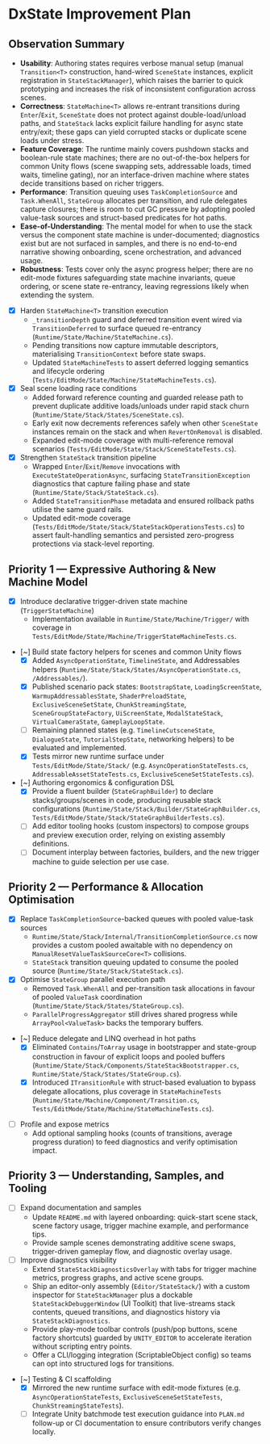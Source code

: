 # DxState Improvement Plan

## Observation Summary
- **Usability**: Authoring states requires verbose manual setup (manual `Transition<T>` construction, hand-wired `SceneState` instances, explicit registration in `StateStackManager`), which raises the barrier to quick prototyping and increases the risk of inconsistent configuration across scenes.
- **Correctness**: `StateMachine<T>` allows re-entrant transitions during `Enter`/`Exit`, `SceneState` does not protect against double-load/unload paths, and `StateStack` lacks explicit failure handling for async state entry/exit; these gaps can yield corrupted stacks or duplicate scene loads under stress.
- **Feature Coverage**: The runtime mainly covers pushdown stacks and boolean-rule state machines; there are no out-of-the-box helpers for common Unity flows (scene swapping sets, addressable loads, timed waits, timeline gating), nor an interface-driven machine where states decide transitions based on richer triggers.
- **Performance**: Transition queuing uses `TaskCompletionSource` and `Task.WhenAll`, `StateGroup` allocates per transition, and rule delegates capture closures; there is room to cut GC pressure by adopting pooled value-task sources and struct-based predicates for hot paths.
- **Ease-of-Understanding**: The mental model for when to use the stack versus the component state machine is under-documented; diagnostics exist but are not surfaced in samples, and there is no end-to-end narrative showing onboarding, scene orchestration, and advanced usage.
- **Robustness**: Tests cover only the async progress helper; there are no edit-mode fixtures safeguarding state machine invariants, queue ordering, or scene state re-entrancy, leaving regressions likely when extending the system.

- [x] Harden `StateMachine<T>` transition execution
  - `_transitionDepth` guard and deferred transition event wired via `TransitionDeferred` to surface queued re-entrancy (`Runtime/State/Machine/StateMachine.cs`).
  - Pending transitions now capture immutable descriptors, materialising `TransitionContext` before state swaps.
  - Updated `StateMachineTests` to assert deferred logging semantics and lifecycle ordering (`Tests/EditMode/State/Machine/StateMachineTests.cs`).
- [x] Seal scene loading race conditions
  - Added forward reference counting and guarded release path to prevent duplicate additive loads/unloads under rapid stack churn (`Runtime/State/Stack/States/SceneState.cs`).
  - Early exit now decrements references safely when other `SceneState` instances remain on the stack and when `RevertOnRemoval` is disabled.
  - Expanded edit-mode coverage with multi-reference removal scenarios (`Tests/EditMode/State/Stack/SceneStateTests.cs`).
- [x] Strengthen `StateStack` transition pipeline
  - Wrapped `Enter`/`Exit`/`Remove` invocations with `ExecuteStateOperationAsync`, surfacing `StateTransitionException` diagnostics that capture failing phase and state (`Runtime/State/Stack/StateStack.cs`).
  - Added `StateTransitionPhase` metadata and ensured rollback paths utilise the same guard rails.
  - Updated edit-mode coverage (`Tests/EditMode/State/Stack/StateStackOperationsTests.cs`) to assert fault-handling semantics and persisted zero-progress protections via stack-level reporting.

## Priority 1 — Expressive Authoring & New Machine Model
- [x] Introduce declarative trigger-driven state machine (`TriggerStateMachine`)
  - Implementation available in `Runtime/State/Machine/Trigger/` with coverage in `Tests/EditMode/State/Machine/TriggerStateMachineTests.cs`.
- [~] Build state factory helpers for scenes and common Unity flows
  - [x] Added `AsyncOperationState`, `TimelineState`, and Addressables helpers (`Runtime/State/Stack/States/AsyncOperationState.cs`, `/Addressables/`).
  - [x] Published scenario pack states: `BootstrapState`, `LoadingScreenState`, `WarmupAddressablesState`, `ShaderPreloadState`, `ExclusiveSceneSetState`, `ChunkStreamingState`, `SceneGroupStateFactory`, `UiScreenState`, `ModalStateStack`, `VirtualCameraState`, `GameplayLoopState`.
  - [ ] Remaining planned states (e.g. `TimelineCutsceneState`, `DialogueState`, `TutorialStepState`, networking helpers) to be evaluated and implemented.
  - [x] Tests mirror new runtime surface under `Tests/EditMode/State/Stack/` (e.g. `AsyncOperationStateTests.cs`, `AddressableAssetStateTests.cs`, `ExclusiveSceneSetStateTests.cs`).
- [~] Authoring ergonomics & configuration DSL
  - [x] Provide a fluent builder (`StateGraphBuilder`) to declare stacks/groups/scenes in code, producing reusable stack configurations (`Runtime/State/Stack/Builder/StateGraphBuilder.cs`, `Tests/EditMode/State/Stack/StateGraphBuilderTests.cs`).
  - [ ] Add editor tooling hooks (custom inspectors) to compose groups and preview execution order, relying on existing assembly definitions.
  - [ ] Document interplay between factories, builders, and the new trigger machine to guide selection per use case.

## Priority 2 — Performance & Allocation Optimisation
- [x] Replace `TaskCompletionSource`-backed queues with pooled value-task sources
  - `Runtime/State/Stack/Internal/TransitionCompletionSource.cs` now provides a custom pooled awaitable with no dependency on `ManualResetValueTaskSourceCore<T>` collisions.
  - `StateStack` transition queuing updated to consume the pooled source (`Runtime/State/Stack/StateStack.cs`).
- [x] Optimise `StateGroup` parallel execution path
  - Removed `Task.WhenAll` and per-transition task allocations in favour of pooled `ValueTask` coordination (`Runtime/State/Stack/States/StateGroup.cs`).
  - `ParallelProgressAggregator` still drives shared progress while `ArrayPool<ValueTask>` backs the temporary buffers.
- [~] Reduce delegate and LINQ overhead in hot paths
  - [x] Eliminated `Contains`/`ToArray` usage in bootstrapper and state-group construction in favour of explicit loops and pooled buffers (`Runtime/State/Stack/Components/StateStackBootstrapper.cs`, `Runtime/State/Stack/States/StateGroup.cs`).
  - [x] Introduced `ITransitionRule` with struct-based evaluation to bypass delegate allocations, plus coverage in `StateMachineTests` (`Runtime/State/Machine/Component/Transition.cs`, `Tests/EditMode/State/Machine/StateMachineTests.cs`).
- [ ] Profile and expose metrics
  - Add optional sampling hooks (counts of transitions, average progress duration) to feed diagnostics and verify optimisation impact.

## Priority 3 — Understanding, Samples, and Tooling
- [ ] Expand documentation and samples
  - Update `README.md` with layered onboarding: quick-start scene stack, scene factory usage, trigger machine example, and performance tips.
  - Provide sample scenes demonstrating additive scene swaps, trigger-driven gameplay flow, and diagnostic overlay usage.
- [ ] Improve diagnostics visibility
  - Extend `StateStackDiagnosticsOverlay` with tabs for trigger machine metrics, progress graphs, and active scene groups.
  - Ship an editor-only assembly (`Editor/StateStack/`) with a custom inspector for `StateStackManager` plus a dockable `StateStackDebuggerWindow` (UI Toolkit) that live-streams stack contents, queued transitions, and diagnostics history via `StateStackDiagnostics`.
  - Provide play-mode toolbar controls (push/pop buttons, scene factory shortcuts) guarded by `UNITY_EDITOR` to accelerate iteration without scripting entry points.
  - Offer a CLI/logging integration (ScriptableObject config) so teams can opt into structured logs for transitions.
- [~] Testing & CI scaffolding
  - [x] Mirrored the new runtime surface with edit-mode fixtures (e.g. `AsyncOperationStateTests`, `ExclusiveSceneSetStateTests`, `ChunkStreamingStateTests`).
  - [ ] Integrate Unity batchmode test execution guidance into `PLAN.md` follow-up or CI documentation to ensure contributors verify changes locally.
